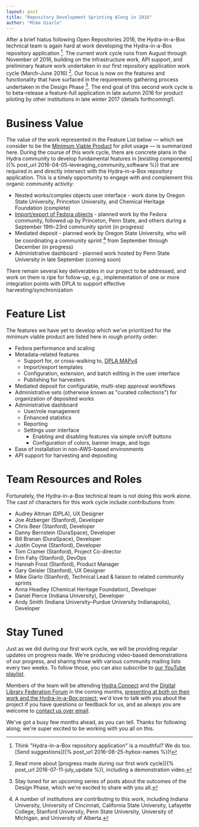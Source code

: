 ```yaml
---
layout: post
title: "Repository Development Sprinting Along in 2016"
author: "Mike Giarlo"
---
```


After a brief hiatus following Open Repositories 2016, the Hydra-in-a-Box technical team is again hard at work developing the Hydra-in-a-Box repository application [^1]. The current work cycle runs from August through November of 2016, building on the infrastructure work, API support, and preliminary feature work undertaken in our first repository application work cycle (March-June 2016) [^2]. Our focus is now on the features and functionality that have surfaced in the requirements gathering process undertaken in the Design Phase [^3]. The end goal of this second work cycle is to beta-release a feature-full application in late autumn 2016 for product piloting by other institutions in late winter 2017 (details forthcoming!).

# Business Value

The value of the work represented in the Feature List below &mdash; which we consider to be the [Minimum Viable Product](https://en.wikipedia.org/wiki/Minimum_viable_product) for pilot usage &mdash; is summarized here. During the course of this work cycle, there are concrete plans in the Hydra community to develop fundamental features in [existing components]({% post_url 2016-04-05-leveraging_community_software %}) that are required in and directly intersect with the Hydra-in-a-Box repository application. This is a timely opportunity to engage with and complement this organic community activity:

* Nested works/complex objects user interface - work done by Oregon State University, Princeton University, and Chemical Heritage Foundation (complete)
* [Import/export of Fedora objects](https://wiki.duraspace.org/display/FF/Design+-+Import+-+Export) - planned work by the Fedora community, followed up by Princeton, Penn State, and others during a September 19th-23rd community sprint (in progress)
* Mediated deposit - planned work by Oregon State University, who will be coordinating a community sprint [^4] from September through December (in progress)
* Administrative dashboard - planned work hosted by Penn State University in late September (coming soon)

There remain several key deliverables in our project to be addressed, and work on them is ripe for follow-up, *e.g.*, implementation of one or more integration points with DPLA to support effective harvesting/synchronization

# Feature List

The features we have yet to develop which we've prioritized for the minimum viable product are listed here in rough priority order:

* Fedora performance and scaling
* Metadata-related features
  * Support for, or cross-walking to, [DPLA MAPv4](https://dp.la/info/developers/map/)
  * Import/export templates
  * Configuration, extension, and batch editing in the user interface
  * Publishing for harvesters
* Mediated deposit for configurable, multi-step approval workflows
* Administrative sets (otherwise known as "curated collections") for organization of deposited works
* Administrative dashboard
  * User/role management
  * Enhanced statistics
  * Reporting
  * Settings user interface
    * Enabling and disabling features via simple on/off buttons
    * Configuration of colors, banner image, and logo
* Ease of installation in non-AWS-based environments
* API support for harvesting and depositing

# Team Resources and Roles

Fortunately, the Hydra-in-a-Box technical team is not doing this work alone. The cast of characters for this work cycle include contributions from:

* Audrey Altman (DPLA), UX Designer
* Joe Atzberger (Stanford), Developer
* Chris Beer (Stanford), Developer
* Danny Bernstein (DuraSpace), Developer
* Bill Branan (DuraSpace), Developer
* Justin Coyne (Stanford), Developer
* Tom Cramer (Stanford), Project Co-director
* Erin Fahy (Stanford), DevOps
* Hannah Frost (Stanford), Product Manager
* Gary Geisler (Stanford), UX Designer
* Mike Giarlo (Stanford), Technical Lead &amp; liaison to related community sprints
* Anna Headley (Chemical Heritage Foundation), Developer
* Daniel Pierce (Indiana University), Developer
* Andy Smith (Indiana University&ndash;Purdue University Indianapolis), Developer

# Stay Tuned

Just as we did during our first work cycle, we will be providing regular updates on progress made. We're producing video-based demonstrations of our progress, and sharing those with various community mailing lists every two weeks. To follow those, you can also subscribe to [our YouTube playlist](https://www.youtube.com/watch?v=0U1-Y7zJxTs&list=PLzfkco_SxElHyQ5teku8egXRxpnu_9nn_).

Members of the team will be attending [Hydra Connect](https://wiki.duraspace.org/display/hydra/Hydra+Connect+2016) and the [Digital Library Federation Forum](https://www.diglib.org/forums/2016forum/) in the coming months, [presenting at both on their work and the Hydra-in-a-Box project](http://hydrainabox.projecthydra.org/presentations.html); we'd love to talk with you about the project if you have questions or feedback for us, and as always you are welcome to [contact us over email](mailto:hybox-contact@googlegroups.com).

We've got a busy few months ahead, as you can tell. Thanks for following along; we're super excited to be working with you all on this.

[^1]: Think "Hydra-in-a-Box repository application" is a mouthful? We do too. [Send suggestions]({% post_url 2016-08-25-hybox-names %})!
[^2]: Read more about [progress made during our first work cycle]({% post_url 2016-07-11-july_update %}), including a demonstration video.
[^3]: Stay tuned for an upcoming series of posts about the outcomes of the Design Phase, which we're excited to share with you all.
[^4]: A number of institutions are contributing to this work, including Indiana University, University of Cincinnati, California State University, Lafayette College, Stanford University, Penn State University, University of Michigan, and University of Alberta.
